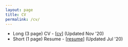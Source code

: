 ```yaml
---
layout: page
title: CV
permalink: /cv/
---
```


* Long (3 page) CV - \[[cv](../cv_nov20.pdf)\] (Updated Nov '20)
* Short (1 page) Resume - \[[resume](../resume_jul20.pdf)\] (Updated Jul '20)

